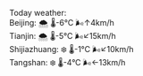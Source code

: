 Today weather:  
Beijing: 🌨  🌡️-6°C 🌬️↑4km/h  
Tianjin: 🌨  🌡️-5°C 🌬️↙15km/h  
Shijiazhuang: ❄️   🌡️-1°C 🌬️↙10km/h  
Tangshan: ❄️   🌡️-4°C 🌬️←13km/h  
